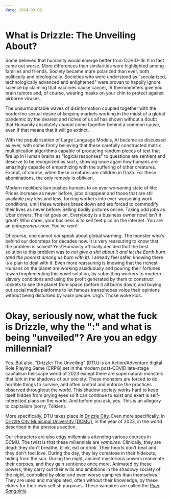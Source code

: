 ```yaml
---
date: 2024-03-08
---
```

# What is Drizzle: The Unveiling About?

Some believed that humanity would emerge better from COVID-19. It in fact came out worse. More differences than similarities were highlighted among families and friends. Society became more polarized than ever, both politically and ideologically. Societies who were understood as "secularized, technologically advanced and enlightened" were proven to happily ignore science by claiming that vaccines cause cancer, IR thermometers give you brain tumors and, of course, wearing masks on your chin to protect against airborne viruses.

The unsurmountable waves of disinformation coupled together with the borderline sexual desire of keeping markets working in the midst of a global pandemic by the dearest and riches of us all has shown without a doubt that Humanity absolutely *cannot* come together behind a common cause, even if that means that it will go extinct.

With the popularization of Large Language Models, AI became as discussed as ever, with some firmly believing that these carefully constructed matrix multiplication algorithms capable of producing random pieces of text that fire up in Human brains as "logical responses" to questions are sentient and deserve to be recognized as such, showing once again how humans are amazingly capable of empathizing with the suffering of other creatures. Except, of course, when these creatures are children in Gaza. For these abominations, the only remedy is oblivion.

Modern neoliberalism pushes humans to an ever worsening state of life: Prices increase as never before, jobs disappear and those that are still available pay less and less, forcing workers into ever-worsening work conditions, until these workers break down and are forced to commodify their lives as never before: Selling bodily pictures online. Taking odd jobs as Uber drivers. The list goes on. Everybody is a business owner now! Isn't it great? Who cares, your business is to sell feet pics on the internet. You are an *entrepreneur* now. You've *won!*.

Of course, one cannot *not* speak about global warming. The monster who's behind our doorsteps for decades now. It is very reassuring to know that the problem is solved! Yes! Humanity officially decided that the best solution to this problem was to *not give a shit about it and let the Earth burn (and the poorest among us burn with it)*. I already feel safer, knowing there is a plan to deal with it. Even more reassuring is knowing that the richest Humans on the planet are working assiduously and pouring their fortunes toward implementing this novel solution, by submitting workers to modern slavery conditions and using the profit generated by them to construct rockets to see the planet from space (before it all burns down) and buying out social media platforms to let famous transphobes voice their opinions without being disturbed by *woke* people. Urgh. Those woke kids.

# Okay, seriously now, what the fuck is Drizzle, why the ":" and what is being "unveiled"? Are you an edgy millennial?

Yes. But also, "Drizzle: The Unveiling" (DTU) is an Action/Adventure digital Role Playing Game (CRPG) set in the modern post-COVID late-stage capitalism hellscape world of 2023 except there are supernatural monsters that lurk in the shadows of our society. These monsters are forced to do horrible things to survive, and often control and enforce the practices observed throughout the world. This shadow society works hard to keep itself hidden from prying eyes so it can continue to exist and exert is self-interested plans on the world. And before you ask, yes. This *is* an allegory to capitalism (sorry, Tolkien).

More specifically, DTU takes place in [Drizzle City](wiki/drizzle_city.md). Even more specifically, in [Drizzle City Municipal University (DCMU)](wiki/dcmu.md), in the year of 2023, in the world described in the previous section. 

Our characters are also edgy millennials attending various courses in DCMU. The twist is that these millennials are *vampires*. Clinically, they are dead: they don't breathe, blink, eat or drink. Their hearts don't beat and they don't feel love. During the day, they lay comatose in their hideouts, hiding from the sun. During the night, ancient mysterious powers reanimate their corpses, and they gain sentience once more. Animated by these powers, they carry out their wills and ambitions in the shadowy society of the night, controlled by older and even worse vampires than themselves. They are used and manipulated, often without their knowledge, by these elders for their own selfish purposes. These vampires are called the *[Puer Sanguinis](wiki/puer_sanguinis.md)*.